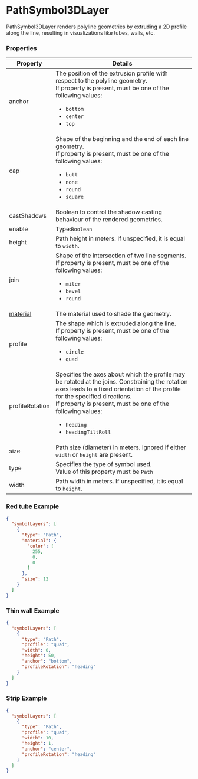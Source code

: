 # PathSymbol3DLayer

PathSymbol3DLayer renders polyline geometries by extruding a 2D profile along the line, resulting in visualizations like tubes, walls, etc.

### Properties

| Property | Details
| --- | ---
| anchor | The position of the extrusion profile with respect to the polyline geometry.<br>If property is present, must be one of the following values: <ul><li>`bottom`</li><li>`center`</li><li>`top`</li></ul>
| cap | Shape of the beginning and the end of each line geometry.<br>If property is present, must be one of the following values: <ul><li>`butt`</li><li>`none`</li><li>`round`</li><li>`square`</li></ul>
| castShadows | Boolean to control the shadow casting behaviour of the rendered geometries.
| enable | Type:`Boolean`
| height | Path height in meters. If unspecified, it is equal to `width`.
| join | Shape of the intersection of two line segments.<br>If property is present, must be one of the following values: <ul><li>`miter`</li><li>`bevel`</li><li>`round`</li></ul>
| [material](material.md) | The material used to shade the geometry.
| profile | The shape which is extruded along the line.<br>If property is present, must be one of the following values: <ul><li>`circle`</li><li>`quad`</li></ul>
| profileRotation | Specifies the axes about which the profile may be rotated at the joins. Constraining the rotation axes leads to a fixed orientation of the profile for the specified directions.<br>If property is present, must be one of the following values: <ul><li>`heading`</li><li>`headingTiltRoll`</li></ul>
| size | Path size (diameter) in meters. Ignored if either `width` or `height` are present.
| type | Specifies the type of symbol used.<br>Value of this property must be `Path`
| width | Path width in meters. If unspecified, it is equal to `height`.


### Red tube Example

```json
{
  "symbolLayers": [
    {
      "type": "Path",
      "material": {
        "color": [
          255,
          0,
          0
        ]
      },
      "size": 12
    }
  ]
}
```
### Thin wall Example

```json
{
  "symbolLayers": [
    {
      "type": "Path",
      "profile": "quad",
      "width": 0,
      "height": 50,
      "anchor": "bottom",
      "profileRotation": "heading"
    }
  ]
}
```
### Strip Example

```json
{
  "symbolLayers": [
    {
      "type": "Path",
      "profile": "quad",
      "width": 10,
      "height": 1,
      "anchor": "center",
      "profileRotation": "heading"
    }
  ]
}
```

